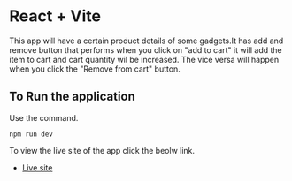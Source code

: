 # React + Vite

This app will have a certain product details of some gadgets.It has add and remove button that performs when you click on "add to cart" it will add the item to cart and cart quantity wil be increased.
The vice versa will happen when you click the "Remove from cart" button.

## To Run the application

Use the command.

`npm run dev`

To view the live site of the app click the beolw link.

- [Live site](https://shopping-cart-xi-azure.vercel.app/)

